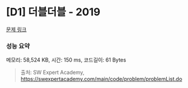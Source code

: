 # [D1] 더블더블 - 2019 

[문제 링크](https://swexpertacademy.com/main/code/problem/problemDetail.do?contestProbId=AV5QDEX6AqwDFAUq) 

### 성능 요약

메모리: 58,524 KB, 시간: 150 ms, 코드길이: 61 Bytes



> 출처: SW Expert Academy, https://swexpertacademy.com/main/code/problem/problemList.do
